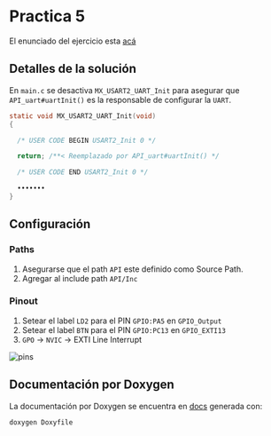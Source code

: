 # Practica 5

El enunciado del ejercicio esta [acá](enunciado.md)

## Detalles de la solución

En `main.c` se desactiva `MX_USART2_UART_Init` para asegurar que `API_uart#uartInit()` es la responsable de configurar la `UART`.

```c
static void MX_USART2_UART_Init(void)
{

  /* USER CODE BEGIN USART2_Init 0 */

  return; /**< Reemplazado por API_uart#uartInit() */

  /* USER CODE END USART2_Init 0 */

  •••••••
}

```

## Configuración

### Paths

1. Asegurarse que el path `API` este definido como Source Path.
1. Agregar al include path `API/Inc`

### Pinout

1. Setear el label `LD2` para el PIN `GPIO:PA5` en `GPIO_Output`
1. Setear el label `BTN` para el PIN `GPIO:PC13` en `GPIO_EXTI13`
1. `GPO` -> `NVIC` -> EXTI Line Interrupt

![pins](../images/practica1-pin-assigments.png)

## Documentación por Doxygen

La documentación por Doxygen se encuentra en [docs](docs/html/index.html) generada con:

```sh
doxygen Doxyfile
```
